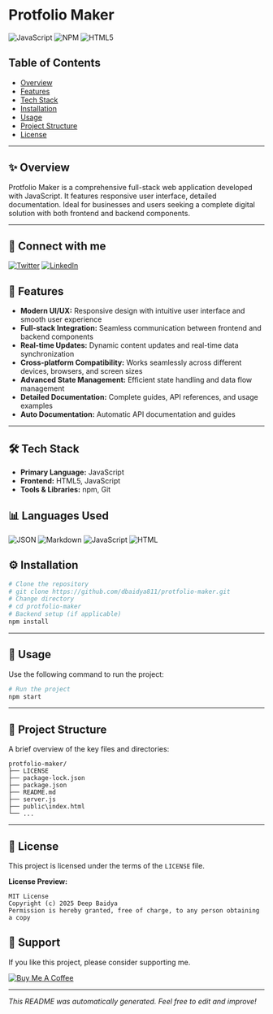 # Protfolio Maker

![JavaScript](https://img.shields.io/badge/JavaScript-323330?style=for-the-badge&logo=javascript&logoColor=F7DF1E) ![NPM](https://img.shields.io/badge/npm-CB3837?style=for-the-badge&logo=npm&logoColor=white) ![HTML5](https://img.shields.io/badge/HTML5-E34F26?style=for-the-badge&logo=html5&logoColor=white)


## Table of Contents
- [Overview](#-overview)
- [Features](#-features)
- [Tech Stack](#-tech-stack)
- [Installation](#-installation)
- [Usage](#-usage)
- [Project Structure](#-project-structure)
- [License](#-license)


---

## ✨ Overview

Protfolio Maker is a comprehensive full-stack web application developed with JavaScript. It features responsive user interface, detailed documentation. Ideal for businesses and users seeking a complete digital solution with both frontend and backend components.

---


## 🔗 Connect with me

[![Twitter](https://img.shields.io/badge/Twitter-%231DA1F2?style=for-the-badge&logo=Twitter&logoColor=white)](https://twitter.com/dbaidya811) [![LinkedIn](https://img.shields.io/badge/LinkedIn-%230077B5?style=for-the-badge&logo=linkedin&logoColor=white)](https://www.linkedin.com/in/dbaidya811)


## 🚀 Features

- **Modern UI/UX:** Responsive design with intuitive user interface and smooth user experience
- **Full-stack Integration:** Seamless communication between frontend and backend components
- **Real-time Updates:** Dynamic content updates and real-time data synchronization
- **Cross-platform Compatibility:** Works seamlessly across different devices, browsers, and screen sizes
- **Advanced State Management:** Efficient state handling and data flow management
- **Detailed Documentation:** Complete guides, API references, and usage examples
- **Auto Documentation:** Automatic API documentation and guides

---

## 🛠️ Tech Stack

- **Primary Language:** JavaScript
- **Frontend:** HTML5, JavaScript
- **Tools & Libraries:** npm, Git

## 📊 Languages Used

![JSON](https://img.shields.io/badge/JSON-40.0%25-blue?style=for-the-badge) ![Markdown](https://img.shields.io/badge/Markdown-20.0%25-blue?style=for-the-badge) ![JavaScript](https://img.shields.io/badge/JavaScript-20.0%25-blue?style=for-the-badge) ![HTML](https://img.shields.io/badge/HTML-20.0%25-blue?style=for-the-badge) 


## ⚙️ Installation

```bash
# Clone the repository
# git clone https://github.com/dbaidya811/protfolio-maker.git
# Change directory
# cd protfolio-maker
# Backend setup (if applicable)
npm install
```

---

## 🏃 Usage

Use the following command to run the project:

```bash
# Run the project
npm start
```

---

## 📂 Project Structure

A brief overview of the key files and directories:
```
protfolio-maker/
├── LICENSE
├── package-lock.json
├── package.json
├── README.md
├── server.js
├── public\index.html
└── ...
```

---

## 📄 License

This project is licensed under the terms of the `LICENSE` file.

**License Preview:**
```
MIT License
Copyright (c) 2025 Deep Baidya
Permission is hereby granted, free of charge, to any person obtaining a copy
```


## 🙏 Support

If you like this project, please consider supporting me.

[![Buy Me A Coffee](https://img.shields.io/badge/Buy_Me_A_Coffee-%23FFDD00?style=for-the-badge&logo=buy-me-a-coffee&logoColor=black)](https://www.buymeacoffee.com/dbaidya811e)

---

*This README was automatically generated. Feel free to edit and improve!*
